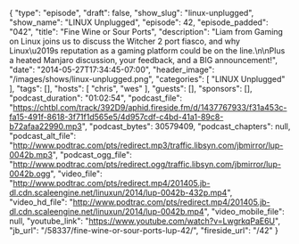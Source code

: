 {
  "type": "episode",
  "draft": false,
  "show_slug": "linux-unplugged",
  "show_name": "LINUX Unplugged",
  "episode": 42,
  "episode_padded": "042",
  "title": "Fine Wine or Sour Ports",
  "description": "Liam from Gaming on Linux joins us to discuss the Witcher 2 port fiasco, and why Linux\u2019s reputation as a gaming platform could be on the line.\n\nPlus a heated Manjaro discussion, your feedback, and a BIG announcement!",
  "date": "2014-05-27T17:34:45-07:00",
  "header_image": "/images/shows/linux-unplugged.png",
  "categories": [
    "LINUX Unplugged"
  ],
  "tags": [],
  "hosts": [
    "chris",
    "wes"
  ],
  "guests": [],
  "sponsors": [],
  "podcast_duration": "01:02:54",
  "podcast_file": "https://chtbl.com/track/392D9/aphid.fireside.fm/d/1437767933/f31a453c-fa15-491f-8618-3f71f1d565e5/4d957cdf-c4bd-41a1-89c8-b72afaa22990.mp3",
  "podcast_bytes": 30579409,
  "podcast_chapters": null,
  "podcast_alt_file": "http://www.podtrac.com/pts/redirect.mp3/traffic.libsyn.com/jbmirror/lup-0042b.mp3",
  "podcast_ogg_file": "http://www.podtrac.com/pts/redirect.ogg/traffic.libsyn.com/jbmirror/lup-0042b.ogg",
  "video_file": "http://www.podtrac.com/pts/redirect.mp4/201405.jb-dl.cdn.scaleengine.net/linuxun/2014/lup-0042b-432p.mp4",
  "video_hd_file": "http://www.podtrac.com/pts/redirect.mp4/201405.jb-dl.cdn.scaleengine.net/linuxun/2014/lup-0042b.mp4",
  "video_mobile_file": null,
  "youtube_link": "https://www.youtube.com/watch?v=LwgrkqPaE6U",
  "jb_url": "/58337/fine-wine-or-sour-ports-lup-42/",
  "fireside_url": "/42"
}

